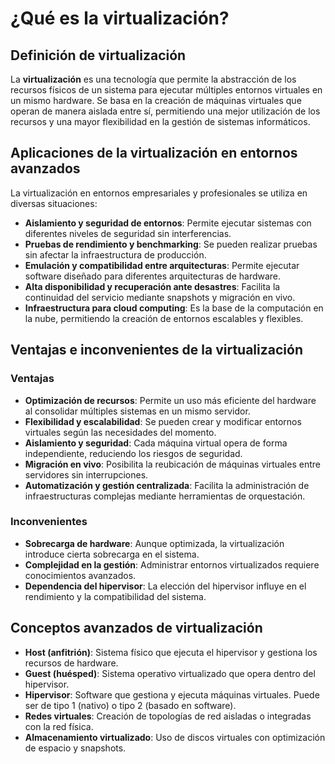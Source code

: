 # ¿Qué es la virtualización?

## Definición de virtualización

La **virtualización** es una tecnología que permite la abstracción de los recursos físicos de un sistema para ejecutar múltiples entornos virtuales en un mismo hardware. Se basa en la creación de máquinas virtuales que operan de manera aislada entre sí, permitiendo una mejor utilización de los recursos y una mayor flexibilidad en la gestión de sistemas informáticos.

## Aplicaciones de la virtualización en entornos avanzados

La virtualización en entornos empresariales y profesionales se utiliza en diversas situaciones:

* **Aislamiento y seguridad de entornos**: Permite ejecutar sistemas con diferentes niveles de seguridad sin interferencias.
* **Pruebas de rendimiento y benchmarking**: Se pueden realizar pruebas sin afectar la infraestructura de producción.
* **Emulación y compatibilidad entre arquitecturas**: Permite ejecutar software diseñado para diferentes arquitecturas de hardware.
* **Alta disponibilidad y recuperación ante desastres**: Facilita la continuidad del servicio mediante snapshots y migración en vivo.
* **Infraestructura para cloud computing**: Es la base de la computación en la nube, permitiendo la creación de entornos escalables y flexibles.

## Ventajas e inconvenientes de la virtualización

### Ventajas

* **Optimización de recursos**: Permite un uso más eficiente del hardware al consolidar múltiples sistemas en un mismo servidor.
* **Flexibilidad y escalabilidad**: Se pueden crear y modificar entornos virtuales según las necesidades del momento.
* **Aislamiento y seguridad**: Cada máquina virtual opera de forma independiente, reduciendo los riesgos de seguridad.
* **Migración en vivo**: Posibilita la reubicación de máquinas virtuales entre servidores sin interrupciones.
* **Automatización y gestión centralizada**: Facilita la administración de infraestructuras complejas mediante herramientas de orquestación.

### Inconvenientes

* **Sobrecarga de hardware**: Aunque optimizada, la virtualización introduce cierta sobrecarga en el sistema.
* **Complejidad en la gestión**: Administrar entornos virtualizados requiere conocimientos avanzados.
* **Dependencia del hipervisor**: La elección del hipervisor influye en el rendimiento y la compatibilidad del sistema.

## Conceptos avanzados de virtualización

* **Host (anfitrión)**: Sistema físico que ejecuta el hipervisor y gestiona los recursos de hardware.
* **Guest (huésped)**: Sistema operativo virtualizado que opera dentro del hipervisor.
* **Hipervisor**: Software que gestiona y ejecuta máquinas virtuales. Puede ser de tipo 1 (nativo) o tipo 2 (basado en software).
* **Redes virtuales**: Creación de topologías de red aisladas o integradas con la red física.
* **Almacenamiento virtualizado**: Uso de discos virtuales con optimización de espacio y snapshots.

